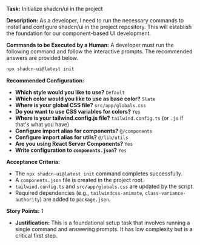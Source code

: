 **Task:** Initialize shadcn/ui in the project

**Description:**
As a developer, I need to run the necessary commands to install and configure shadcn/ui in the project repository. This will establish the foundation for our component-based UI development.

**Commands to be Executed by a Human:**
A developer must run the following command and follow the interactive prompts. The recommended answers are provided below.

```bash
npx shadcn-ui@latest init
```

**Recommended Configuration:**
- **Which style would you like to use?** `Default`
- **Which color would you like to use as base color?** `Slate`
- **Where is your global CSS file?** `src/app/globals.css`
- **Do you want to use CSS variables for colors?** `Yes`
- **Where is your tailwind.config.js file?** `tailwind.config.ts` (or `.js` if that's what you have)
- **Configure import alias for components?** `@/components`
- **Configure import alias for utils?** `@/lib/utils`
- **Are you using React Server Components?** `Yes`
- **Write configuration to `components.json`?** `Yes`

**Acceptance Criteria:**
- The `npx shadcn-ui@latest init` command completes successfully.
- A `components.json` file is created in the project root.
- `tailwind.config.ts` and `src/app/globals.css` are updated by the script.
- Required dependencies (e.g., `tailwindcss-animate`, `class-variance-authority`) are added to `package.json`.

**Story Points:** 1
*   **Justification:** This is a foundational setup task that involves running a single command and answering prompts. It has low complexity but is a critical first step.
